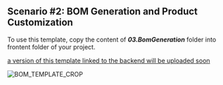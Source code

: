 ## Scenario #2: BOM Generation and Product Customization

To use this template, copy the content of **_03.BomGeneration_** folder into frontent folder of your project.

[a version of this template linked to the backend will be uploaded soon]()

![BOM_TEMPLATE_CROP](https://user-images.githubusercontent.com/969404/111391742-9bf47f00-868b-11eb-843f-7652a55b15df.gif)